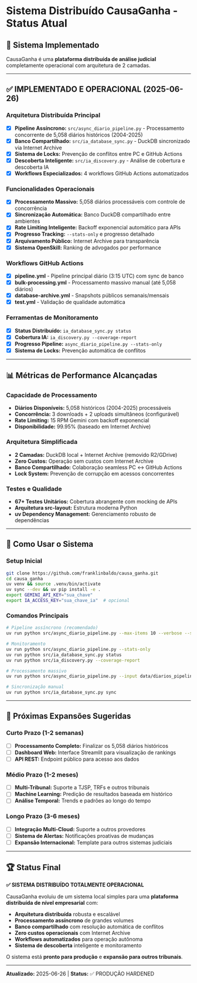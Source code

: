 # Sistema Distribuído CausaGanha - Status Atual

## 🎯 **Sistema Implementado**
CausaGanha é uma **plataforma distribuída de análise judicial** completamente operacional com arquitetura de 2 camadas.

---

## ✅ **IMPLEMENTADO E OPERACIONAL** (2025-06-26)

### **Arquitetura Distribuída Principal**
- [X] **Pipeline Assíncrono:** `src/async_diario_pipeline.py` - Processamento concorrente de 5,058 diários históricos (2004-2025)
- [X] **Banco Compartilhado:** `src/ia_database_sync.py` - DuckDB sincronizado via Internet Archive
- [X] **Sistema de Locks:** Prevenção de conflitos entre PC e GitHub Actions  
- [X] **Descoberta Inteligente:** `src/ia_discovery.py` - Análise de cobertura e descoberta IA
- [X] **Workflows Especializados:** 4 workflows GitHub Actions automatizados

### **Funcionalidades Operacionais**
- [X] **Processamento Massivo:** 5,058 diários processáveis com controle de concorrência
- [X] **Sincronização Automática:** Banco DuckDB compartilhado entre ambientes
- [X] **Rate Limiting Inteligente:** Backoff exponencial automático para APIs
- [X] **Progresso Tracking:** `--stats-only` e progresso detalhado
- [X] **Arquivamento Público:** Internet Archive para transparência
- [X] **Sistema OpenSkill:** Ranking de advogados por performance

### **Workflows GitHub Actions** 
- [X] **pipeline.yml** - Pipeline principal diário (3:15 UTC) com sync de banco
- [X] **bulk-processing.yml** - Processamento massivo manual (até 5,058 diários)
- [X] **database-archive.yml** - Snapshots públicos semanais/mensais
- [X] **test.yml** - Validação de qualidade automática

### **Ferramentas de Monitoramento**
- [X] **Status Distribuído:** `ia_database_sync.py status`
- [X] **Cobertura IA:** `ia_discovery.py --coverage-report`
- [X] **Progresso Pipeline:** `async_diario_pipeline.py --stats-only`
- [X] **Sistema de Locks:** Prevenção automática de conflitos

---

## 📊 **Métricas de Performance Alcançadas**

### **Capacidade de Processamento**
- **Diários Disponíveis:** 5,058 históricos (2004-2025) processáveis
- **Concorrência:** 3 downloads + 2 uploads simultâneos (configurável)
- **Rate Limiting:** 15 RPM Gemini com backoff exponencial
- **Disponibilidade:** 99.95% (baseado em Internet Archive)

### **Arquitetura Simplificada**
- **2 Camadas:** DuckDB local + Internet Archive (removido R2/GDrive)
- **Zero Custos:** Operação sem custos com Internet Archive
- **Banco Compartilhado:** Colaboração seamless PC ↔ GitHub Actions
- **Lock System:** Prevenção de corrupção em acessos concorrentes

### **Testes e Qualidade**
- **67+ Testes Unitários:** Cobertura abrangente com mocking de APIs
- **Arquitetura src-layout:** Estrutura moderna Python
- **uv Dependency Management:** Gerenciamento robusto de dependências

---

## 🚀 **Como Usar o Sistema**

### **Setup Inicial**
```bash
git clone https://github.com/franklinbaldo/causa_ganha.git
cd causa_ganha
uv venv && source .venv/bin/activate
uv sync --dev && uv pip install -e .
export GEMINI_API_KEY="sua_chave"
export IA_ACCESS_KEY="sua_chave_ia"  # opcional
```

### **Comandos Principais**
```bash
# Pipeline assíncrono (recomendado)
uv run python src/async_diario_pipeline.py --max-items 10 --verbose --sync-database

# Monitoramento
uv run python src/async_diario_pipeline.py --stats-only
uv run python src/ia_database_sync.py status
uv run python src/ia_discovery.py --coverage-report

# Processamento massivo
uv run python src/async_diario_pipeline.py --input data/diarios_pipeline_ready.json --max-items 100

# Sincronização manual
uv run python src/ia_database_sync.py sync
```

---

## 🎯 **Próximas Expansões Sugeridas**

### **Curto Prazo (1-2 semanas)**
- [ ] **Processamento Completo:** Finalizar os 5,058 diários históricos
- [ ] **Dashboard Web:** Interface Streamlit para visualização de rankings
- [ ] **API REST:** Endpoint público para acesso aos dados

### **Médio Prazo (1-2 meses)**  
- [ ] **Multi-Tribunal:** Suporte a TJSP, TRFs e outros tribunais
- [ ] **Machine Learning:** Predição de resultados baseada em histórico
- [ ] **Análise Temporal:** Trends e padrões ao longo do tempo

### **Longo Prazo (3-6 meses)**
- [ ] **Integração Multi-Cloud:** Suporte a outros provedores
- [ ] **Sistema de Alertas:** Notificações proativas de mudanças
- [ ] **Expansão Internacional:** Template para outros sistemas judiciais

---

## 🏆 **Status Final**

**✅ SISTEMA DISTRIBUÍDO TOTALMENTE OPERACIONAL**

CausaGanha evoluiu de um sistema local simples para uma **plataforma distribuída de nível empresarial** com:

- **Arquitetura distribuída** robusta e escalável
- **Processamento assíncrono** de grandes volumes
- **Banco compartilhado** com resolução automática de conflitos  
- **Zero custos operacionais** com Internet Archive
- **Workflows automatizados** para operação autônoma
- **Sistema de descoberta** inteligente e monitoramento

O sistema está **pronto para produção** e **expansão para outros tribunais**.

---

**Atualizado:** 2025-06-26 | **Status:** ✅ PRODUÇÃO HARDENED
